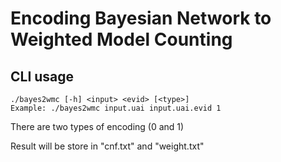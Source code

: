 # Encoding Bayesian Network to Weighted Model Counting
## CLI usage
```
./bayes2wmc [-h] <input> <evid> [<type>]
Example: ./bayes2wmc input.uai input.uai.evid 1
```
There are two types of encoding (0 and 1)

Result will be store in "cnf.txt" and "weight.txt"

